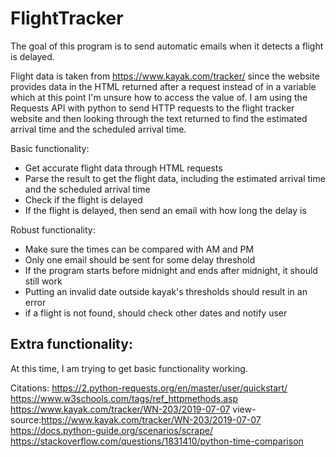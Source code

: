 # FlightTracker
The goal of this program is to send automatic emails when it detects a flight is delayed.

Flight data is taken from https://www.kayak.com/tracker/ since the website provides data in the HTML returned after a request instead of in a variable which at this point I'm unsure how to access the value of. I am using the Requests API with python to send HTTP requests to the flight tracker website and then looking through the text returned to find the estimated arrival time and the scheduled arrival time.

Basic functionality:
 - Get accurate flight data through HTML requests
 - Parse the result to get the flight data, including the estimated arrival time and the scheduled arrival time
 - Check if the flight is delayed
 - If the flight is delayed, then send an email with how long the delay is

Robust functionality:
 - Make sure the times can be compared with AM and PM
 - Only one email should be sent for some delay threshold
 - If the program starts before midnight and ends after midnight, it should still work
 - Putting an invalid date outside kayak's thresholds should result in an error
 - if a flight is not found, should check other dates and notify user

Extra functionality:
 - 

At this time, I am trying to get basic functionality working.

Citations:
https://2.python-requests.org/en/master/user/quickstart/
https://www.w3schools.com/tags/ref_httpmethods.asp
https://www.kayak.com/tracker/WN-203/2019-07-07
view-source:https://www.kayak.com/tracker/WN-203/2019-07-07
https://docs.python-guide.org/scenarios/scrape/
https://stackoverflow.com/questions/1831410/python-time-comparison

